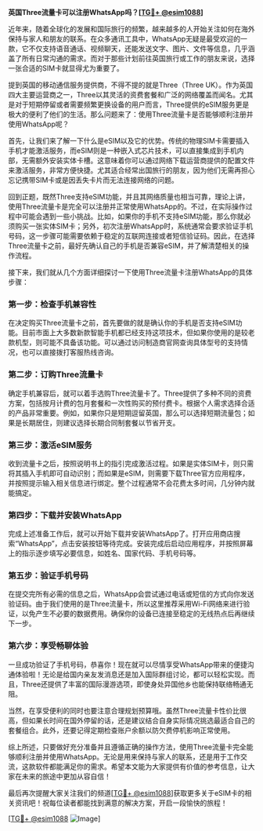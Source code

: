**英国Three流量卡可以注册WhatsApp吗？[[TG💪+ @esim1088](https://t.me/s/esim1088)]**

近年来，随着全球化的发展和国际旅行的频繁，越来越多的人开始关注如何在海外保持与家人和朋友的联系。在众多通讯工具中，WhatsApp无疑是最受欢迎的一款，它不仅支持语音通话、视频聊天，还能发送文字、图片、文件等信息，几乎涵盖了所有日常沟通的需求。而对于那些计划前往英国旅行或工作的朋友来说，选择一张合适的SIM卡就显得尤为重要了。

提到英国的移动通信服务提供商，不得不提的就是Three（Three UK）。作为英国四大主要运营商之一，Three以其灵活的资费套餐和广泛的网络覆盖而闻名。尤其是对于短期停留或者需要频繁更换设备的用户而言，Three提供的eSIM服务更是极大的便利了他们的生活。那么问题来了：使用Three流量卡是否能够顺利注册并使用WhatsApp呢？

首先，让我们来了解一下什么是eSIM以及它的优势。传统的物理SIM卡需要插入手机才能激活服务，而eSIM则是一种嵌入式芯片技术，可以直接集成到手机内部，无需额外安装实体卡槽。这意味着你可以通过网络下载运营商提供的配置文件来激活服务，非常方便快捷。尤其适合经常出国旅行的朋友，因为他们无需再担心忘记携带SIM卡或是因丢失卡片而无法连接网络的问题。

回到正题，既然Three支持eSIM功能，并且其网络质量也相当可靠，理论上讲，使用Three流量卡是完全可以注册并正常使用WhatsApp的。不过，在实际操作过程中可能会遇到一些小挑战。比如，如果你的手机不支持eSIM功能，那么你就必须购买一张实体SIM卡；另外，初次注册WhatsApp时，系统通常会要求验证手机号码，这一步骤可能需要依赖于稳定的互联网连接或者短信验证码。因此，在选择Three流量卡之前，最好先确认自己的手机是否兼容eSIM，并了解清楚相关的操作流程。

接下来，我们就从几个方面详细探讨一下使用Three流量卡注册WhatsApp的具体步骤：

### 第一步：检查手机兼容性
在决定购买Three流量卡之前，首先要做的就是确认你的手机是否支持eSIM功能。目前市面上大多数新款智能手机都已经支持这项技术，但如果你使用的是较老款机型，则可能不具备该功能。可以通过访问制造商官网查询具体型号的支持情况，也可以直接拨打客服热线咨询。

### 第二步：订购Three流量卡
确定手机兼容后，就可以着手选购Three流量卡了。Three提供了多种不同的资费方案，包括按月计费的包月套餐和一次性购买的预付费卡。根据个人需求选择合适的产品非常重要。例如，如果你只是短期逗留英国，那么可以选择短期流量包；如果是长期居住，则建议选择长期合同制套餐以节省开支。

### 第三步：激活eSIM服务
收到流量卡之后，按照说明书上的指引完成激活过程。如果是实体SIM卡，则只需将其插入手机即可自动识别；而如果是eSIM，则需要下载Three官方应用程序，并按照提示输入相关信息进行绑定。整个过程通常不会花费太多时间，几分钟内就能搞定。

### 第四步：下载并安装WhatsApp
完成上述准备工作后，就可以开始下载并安装WhatsApp了。打开应用商店搜索“WhatsApp”，点击安装按钮等待完成。安装完成后启动应用程序，并按照屏幕上的指示逐步填写必要信息，如姓名、国家代码、手机号码等。

### 第五步：验证手机号码
在提交完所有必需的信息之后，WhatsApp会尝试通过电话或短信的方式向你发送验证码。由于我们使用的是Three流量卡，所以这里推荐采用Wi-Fi网络来进行验证，以免产生不必要的数据费用。确保你的设备已连接至稳定的无线热点后再继续下一步。

### 第六步：享受畅聊体验
一旦成功验证了手机号码，恭喜你！现在就可以尽情享受WhatsApp带来的便捷沟通体验啦！无论是给国内亲友发消息还是加入国际群组讨论，都可以轻松实现。而且，Three还提供了丰富的国际漫游选项，即使身处异国他乡也能保持联络畅通无阻。

当然，在享受便利的同时也要注意合理规划预算哦。虽然Three流量卡性价比很高，但如果长时间在国外停留的话，还是建议结合自身实际情况挑选最适合自己的套餐组合。此外，还要记得定期检查账户余额以防欠费停机影响正常使用。

综上所述，只要做好充分准备并且遵循正确的操作方法，使用Three流量卡完全能够顺利注册并使用WhatsApp。无论是用来保持与家人的联系，还是用于工作交流，这款软件都能满足你的需求。希望本文能为大家提供有价值的参考信息，让大家在未来的旅途中更加从容自信！

最后再次提醒大家关注我们的频道[[TG💪+ @esim1088](https://t.me/s/esim1088)]获取更多关于eSIM卡的相关资讯吧！祝每位读者都能找到满意的解决方案，开启一段愉快的旅程！

[[TG💪+ @esim1088](https://t.me/s/esim1088) ![Image](https://i.postimg.cc/4NQfJmqS/Snipaste-2025-05-13-00-14-12.png)]